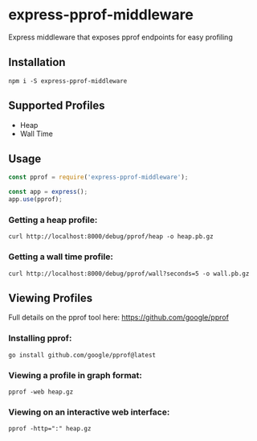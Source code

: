# express-pprof-middleware
Express middleware that exposes pprof endpoints for easy profiling

## Installation
```
npm i -S express-pprof-middleware
```

## Supported Profiles
* Heap 
* Wall Time

## Usage

```js
const pprof = require('express-pprof-middleware');

const app = express();
app.use(pprof);
```

### Getting a heap profile:
```
curl http://localhost:8000/debug/pprof/heap -o heap.pb.gz
```

### Getting a wall time profile:
```
curl http://localhost:8000/debug/pprof/wall?seconds=5 -o wall.pb.gz
```

## Viewing Profiles
Full details on the pprof tool here: https://github.com/google/pprof
### Installing pprof:
```
go install github.com/google/pprof@latest
```

### Viewing a profile in graph format:
```
pprof -web heap.gz
```

### Viewing on an interactive web interface:
```
pprof -http=":" heap.gz
```
